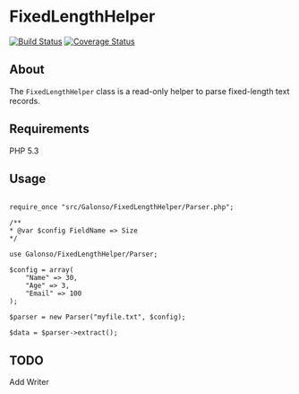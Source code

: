 # FixedLengthHelper

[![Build Status](https://travis-ci.org/g-alonso/FixedLengthParser.svg)](https://travis-ci.org/g-alonso/FixedLengthParser)
[![Coverage Status](https://coveralls.io/repos/g-alonso/FixedLengthParser/badge.svg?branch=master&service=github)](https://coveralls.io/github/g-alonso/FixedLengthParser?branch=master)

## About

The `FixedLengthHelper` class is a read-only helper to parse fixed-length text records.

## Requirements

PHP 5.3

## Usage

```

require_once "src/Galonso/FixedLengthHelper/Parser.php";

/**
* @var $config FieldName => Size
*/

use Galonso/FixedLengthHelper/Parser;

$config = array(
    "Name" => 30,
    "Age" => 3,
    "Email" => 100
);

$parser = new Parser("myfile.txt", $config);

$data = $parser->extract();

```

## TODO
Add Writer
